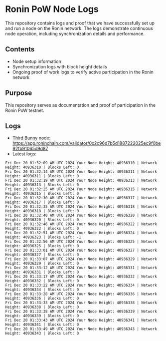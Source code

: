 # Ronin PoW Node Logs

This repository contains logs and proof that we have successfully set up and run a node on the Ronin network. The logs demonstrate continuous node operation, including synchronization details and performance.

## Contents

- Node setup information
- Synchronization logs with block height details
- Ongoing proof of work logs to verify active participation in the Ronin network

## Purpose

This repository serves as documentation and proof of participation in the Ronin PoW testnet.

## Logs

- [Third Bunny](https://thirdbunny.xyz/) node: https://app.roninchain.com/validator/0x2c96d7b5d1887222025ec9f0be92fb91065d9d87
- Latest logs:
```
Fri Dec 20 01:32:09 AM UTC 2024 Your Node Height: 40936310 | Network Height: 40936310 | Blocks Left: 0
Fri Dec 20 01:32:14 AM UTC 2024 Your Node Height: 40936311 | Network Height: 40936311 | Blocks Left: 0
Fri Dec 20 01:32:19 AM UTC 2024 Your Node Height: 40936313 | Network Height: 40936313 | Blocks Left: 0
Fri Dec 20 01:32:25 AM UTC 2024 Your Node Height: 40936315 | Network Height: 40936315 | Blocks Left: 0
Fri Dec 20 01:32:30 AM UTC 2024 Your Node Height: 40936317 | Network Height: 40936317 | Blocks Left: 0
Fri Dec 20 01:32:35 AM UTC 2024 Your Node Height: 40936318 | Network Height: 40936318 | Blocks Left: 0
Fri Dec 20 01:32:40 AM UTC 2024 Your Node Height: 40936320 | Network Height: 40936320 | Blocks Left: 0
Fri Dec 20 01:32:46 AM UTC 2024 Your Node Height: 40936322 | Network Height: 40936322 | Blocks Left: 0
Fri Dec 20 01:32:51 AM UTC 2024 Your Node Height: 40936324 | Network Height: 40936323 | Blocks Left: -1
Fri Dec 20 01:32:56 AM UTC 2024 Your Node Height: 40936325 | Network Height: 40936325 | Blocks Left: 0
Fri Dec 20 01:33:01 AM UTC 2024 Your Node Height: 40936327 | Network Height: 40936327 | Blocks Left: 0
Fri Dec 20 01:33:07 AM UTC 2024 Your Node Height: 40936329 | Network Height: 40936329 | Blocks Left: 0
Fri Dec 20 01:33:12 AM UTC 2024 Your Node Height: 40936331 | Network Height: 40936331 | Blocks Left: 0
Fri Dec 20 01:33:17 AM UTC 2024 Your Node Height: 40936332 | Network Height: 40936332 | Blocks Left: 0
Fri Dec 20 01:33:22 AM UTC 2024 Your Node Height: 40936334 | Network Height: 40936334 | Blocks Left: 0
Fri Dec 20 01:33:28 AM UTC 2024 Your Node Height: 40936336 | Network Height: 40936336 | Blocks Left: 0
Fri Dec 20 01:33:33 AM UTC 2024 Your Node Height: 40936338 | Network Height: 40936338 | Blocks Left: 0
Fri Dec 20 01:33:38 AM UTC 2024 Your Node Height: 40936339 | Network Height: 40936339 | Blocks Left: 0
Fri Dec 20 01:33:43 AM UTC 2024 Your Node Height: 40936341 | Network Height: 40936341 | Blocks Left: 0
Fri Dec 20 01:33:49 AM UTC 2024 Your Node Height: 40936343 | Network Height: 40936343 | Blocks Left: 0
```
